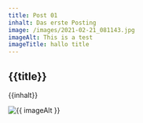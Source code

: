 ```yaml
---
title: Post 01
inhalt: Das erste Posting
image: /images/2021-02-21_081143.jpg
imageAlt: This is a test
imageTitle: hallo title
---
```


## {{title}}

{{inhalt}}

<img src="{{ image }}" alt="{{ imageAlt }}" title="{{ imageTitle }}" />
